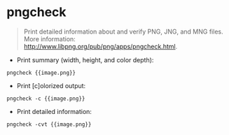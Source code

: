 # pngcheck

> Print detailed information about and verify PNG, JNG, and MNG files.
> More information: <http://www.libpng.org/pub/png/apps/pngcheck.html>.

- Print summary (width, height, and color depth):

`pngcheck {{image.png}}`

- Print [c]olorized output:

`pngcheck -c {{image.png}}`

- Print detailed information:

`pngcheck -cvt {{image.png}}`
